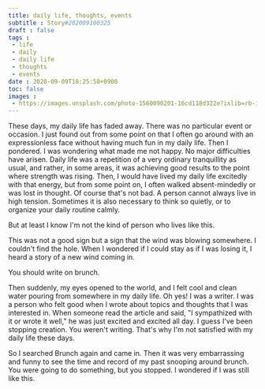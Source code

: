 ```yaml
---
title: daily life, thoughts, events
subtitle : Story#202009100325
draft : false
tags :
 - life
 - daily
 - daily life
 - thoughts
 - events
date : 2020-09-09T18:25:58+0900
toc: false
images : 
 - https://images.unsplash.com/photo-1560090201-16cd118d322e?ixlib=rb-1.2.1&q=80&fm=jpg&crop=entropy&cs=tinysrgb&w=1080&fit=max&ixid=eyJhcHBfaWQiOjE1NTU0OX0
---
```


These days, my daily life has faded away. There was no particular event or occasion. I just found out from some point on that I often go around with an expressionless face without having much fun in my daily life. Then I pondered. I was wondering what made me not happy. No major difficulties have arisen. Daily life was a repetition of a very ordinary tranquillity as usual, and rather, in some areas, it was achieving good results to the point where strength was rising. Then, I would have lived my daily life excitedly with that energy, but from some point on, I often walked absent-mindedly or was lost in thought. Of course that's not bad. A person cannot always live in high tension. Sometimes it is also necessary to think so quietly, or to organize your daily routine calmly.  

But at least I know I'm not the kind of person who lives like this.  

This was not a good sign but a sign that the wind was blowing somewhere. I couldn't find the hole. When I wondered if I could stay as if I was losing it, I heard a story of a new wind coming in.  

You should write on brunch.  

Then suddenly, my eyes opened to the world, and I felt cool and clean water pouring from somewhere in my daily life. Oh yes! I was a writer. I was a person who felt good when I wrote about topics and thoughts that I was interested in. When someone read the article and said, "I sympathized with it or wrote it well," he was just excited and excited all day. I guess I've been stopping creation. You weren't writing. That's why I'm not satisfied with my daily life these days.  

So I searched Brunch again and came in. Then it was very embarrassing and funny to see the time and record of my past snooping around brunch. You were going to do something, but you stopped. I wondered if I was still like this.  

  

